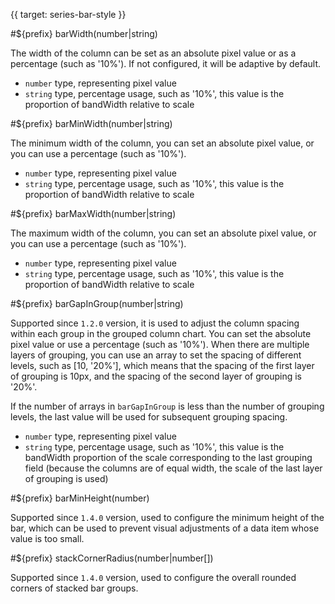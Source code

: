 {{ target: series-bar-style }}

#${prefix} barWidth(number|string)

The width of the column can be set as an absolute pixel value or as a percentage (such as '10%'). If not configured, it will be adaptive by default.

- `number` type, representing pixel value
- `string` type, percentage usage, such as '10%', this value is the proportion of bandWidth relative to scale

#${prefix} barMinWidth(number|string)

The minimum width of the column, you can set an absolute pixel value, or you can use a percentage (such as '10%').

- `number` type, representing pixel value
- `string` type, percentage usage, such as '10%', this value is the proportion of bandWidth relative to scale

#${prefix} barMaxWidth(number|string)

The maximum width of the column, you can set an absolute pixel value, or you can use a percentage (such as '10%').

- `number` type, representing pixel value
- `string` type, percentage usage, such as '10%', this value is the proportion of bandWidth relative to scale

#${prefix} barGapInGroup(number|string)

Supported since `1.2.0` version, it is used to adjust the column spacing within each group in the grouped column chart. You can set the absolute pixel value or use a percentage (such as '10%'). When there are multiple layers of grouping, you can use an array to set the spacing of different levels, such as [10, '20%'], which means that the spacing of the first layer of grouping is 10px, and the spacing of the second layer of grouping is '20%'.

If the number of arrays in `barGapInGroup` is less than the number of grouping levels, the last value will be used for subsequent grouping spacing.

- `number` type, representing pixel value
- `string` type, percentage usage, such as '10%', this value is the bandWidth proportion of the scale corresponding to the last grouping field (because the columns are of equal width, the scale of the last layer of grouping is used)

#${prefix} barMinHeight(number)

Supported since `1.4.0` version, used to configure the minimum height of the bar, which can be used to prevent visual adjustments of a data item whose value is too small.

#${prefix} stackCornerRadius(number|number[])

Supported since `1.4.0` version, used to configure the overall rounded corners of stacked bar groups.
